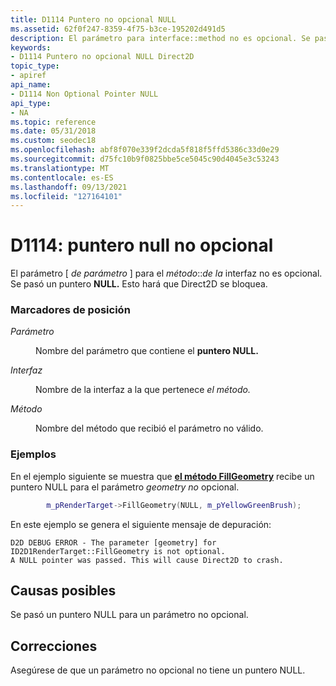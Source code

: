 ```yaml
---
title: D1114 Puntero no opcional NULL
ms.assetid: 62f0f247-8359-4f75-b3ce-195202d491d5
description: El parámetro para interface::method no es opcional. Se pasó un puntero NULL. Esto hará que Direct2D se bloquea.
keywords:
- D1114 Puntero no opcional NULL Direct2D
topic_type:
- apiref
api_name:
- D1114 Non Optional Pointer NULL
api_type:
- NA
ms.topic: reference
ms.date: 05/31/2018
ms.custom: seodec18
ms.openlocfilehash: abf8f070e339f2dcda5f818f5ffd5386c33d0e29
ms.sourcegitcommit: d75fc10b9f0825bbe5ce5045c90d4045e3c53243
ms.translationtype: MT
ms.contentlocale: es-ES
ms.lasthandoff: 09/13/2021
ms.locfileid: "127164101"
---
```

# <a name="d1114-non-optional-pointer-null"></a>D1114: puntero null no opcional

El parámetro \[ *de parámetro* \] para el *método*::*de la* interfaz no es opcional. Se pasó un puntero **NULL.** Esto hará que Direct2D se bloquea.

### <a name="placeholders"></a>Marcadores de posición

<dl> <dt>

<span id="parameter"></span><span id="PARAMETER"></span>*Parámetro*
</dt> <dd>

Nombre del parámetro que contiene el **puntero NULL.**

</dd> <dt>

<span id="interface"></span><span id="INTERFACE"></span>*Interfaz*
</dt> <dd>

Nombre de la interfaz a la que pertenece *el método.*

</dd> <dt>

<span id="method"></span><span id="METHOD"></span>*Método*
</dt> <dd>

Nombre del método que recibió el parámetro no válido.

</dd> </dl> 




 

### <a name="examples"></a>Ejemplos

En el ejemplo siguiente se muestra que [**el método FillGeometry**](/windows/win32/api/d2d1/nf-d2d1-id2d1rendertarget-fillgeometry) recibe un puntero NULL para el parámetro *geometry no* opcional.


```C++
        m_pRenderTarget->FillGeometry(NULL, m_pYellowGreenBrush);
```



En este ejemplo se genera el siguiente mensaje de depuración:

``` syntax
D2D DEBUG ERROR - The parameter [geometry] for ID2D1RenderTarget::FillGeometry is not optional. 
A NULL pointer was passed. This will cause Direct2D to crash.
```

## <a name="possible-causes"></a>Causas posibles

Se pasó un puntero NULL para un parámetro no opcional.

## <a name="fixes"></a>Correcciones

Asegúrese de que un parámetro no opcional no tiene un puntero NULL.

 

 
